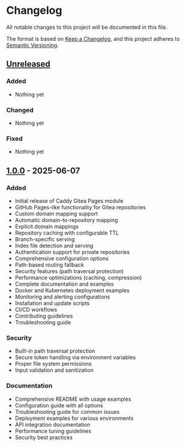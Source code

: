 # Changelog

All notable changes to this project will be documented in this file.

The format is based on [Keep a Changelog](https://keepachangelog.com/en/1.0.0/),
and this project adheres to [Semantic Versioning](https://semver.org/spec/v2.0.0.html).

## [Unreleased]

### Added
- Nothing yet

### Changed
- Nothing yet

### Fixed
- Nothing yet

## [1.0.0] - 2025-06-07

### Added
- Initial release of Caddy Gitea Pages module
- GitHub Pages-like functionality for Gitea repositories
- Custom domain mapping support
- Automatic domain-to-repository mapping
- Explicit domain mappings
- Repository caching with configurable TTL
- Branch-specific serving
- Index file detection and serving
- Authentication support for private repositories
- Comprehensive configuration options
- Path-based routing fallback
- Security features (path traversal protection)
- Performance optimizations (caching, compression)
- Complete documentation and examples
- Docker and Kubernetes deployment examples
- Monitoring and alerting configurations
- Installation and update scripts
- CI/CD workflows
- Contributing guidelines
- Troubleshooting guide

### Security
- Built-in path traversal protection
- Secure token handling via environment variables
- Proper file system permissions
- Input validation and sanitization

### Documentation
- Comprehensive README with usage examples
- Configuration guide with all options
- Troubleshooting guide for common issues
- Deployment examples for various environments
- API integration documentation
- Performance tuning guidelines
- Security best practices

[Unreleased]: https://github.com/rsp2k/caddy-gitea-pages/compare/v1.0.0...HEAD
[1.0.0]: https://github.com/rsp2k/caddy-gitea-pages/releases/tag/v1.0.0